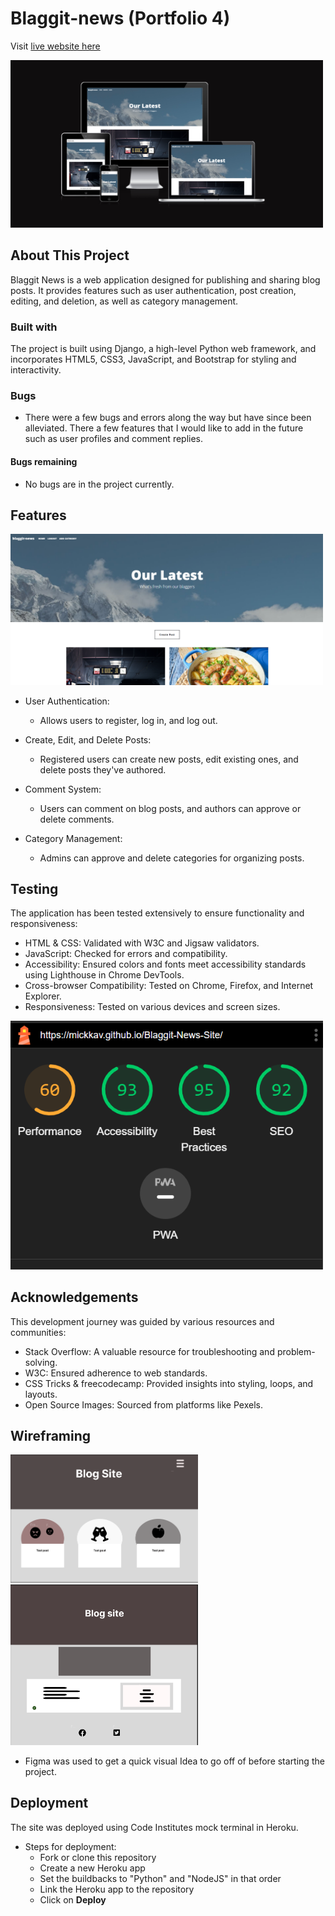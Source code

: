 # Blaggit-news (Portfolio 4)

Visit [live website here]("[https://mickkav.github.io/RockPaperScissorsLizardSpock/](https://mickkav.github.io/Blaggit-News-Site/)")

<img src="media/img/amiresponsiveblag.png" alt="image of app page on multiple devices" width="500">

## About This Project
Blaggit News is a web application designed for publishing and sharing blog posts. It provides features such as user authentication, post creation, editing, and deletion, as well as category management. 

### Built with
The project is built using Django, a high-level Python web framework, and incorporates HTML5, CSS3, JavaScript, and Bootstrap for styling and interactivity.

### Bugs
- There were a few bugs and errors along the way but have since been alleviated. There a few features that I would like to add in the future such as user profiles and comment replies.

#### Bugs remaining
- No bugs are in the project currently.


## Features

<img src="media/img/blaggit1.png" alt="screenshot of the site home page" width = "500">

- User Authentication:
    - Allows users to register, log in, and log out.

- Create, Edit, and Delete Posts:
    - Registered users can create new posts, edit existing ones, and delete posts they've authored.

- Comment System:
    - Users can comment on blog posts, and authors can approve or delete comments.

- Category Management:
    - Admins can approve and delete categories for organizing posts.
 
## Testing

The application has been tested extensively to ensure functionality and responsiveness:

- HTML & CSS: Validated with W3C and Jigsaw validators.
- JavaScript: Checked for errors and compatibility.
- Accessibility: Ensured colors and fonts meet accessibility standards using Lighthouse in Chrome DevTools.
- Cross-browser Compatibility: Tested on Chrome, Firefox, and Internet Explorer.
- Responsiveness: Tested on various devices and screen sizes.

<img src="media/img/blaggcessibility.png" alt="screenshot of accessibility score" width = "500">

## Acknowledgements

This development journey was guided by various resources and communities:

- Stack Overflow: A valuable resource for troubleshooting and problem-solving.
- W3C: Ensured adherence to web standards.
- CSS Tricks & freecodecamp: Provided insights into styling, loops, and layouts.
- Open Source Images: Sourced from platforms like Pexels.

## Wireframing

<img src="media/img/figmatic.png" alt="screenshots of wireframe" width = "300">
<img src="media/img/figmatic1.png" alt="screenshots of wireframe" width = "300">

- Figma was used to get a quick visual Idea to go off of before starting the project.

## Deployment

The site was deployed using Code Institutes mock terminal in Heroku.

- Steps for deployment:
    - Fork or clone this repository
    - Create a new Heroku app
    - Set the buildbacks to "Python" and "NodeJS" in that order
    - Link the Heroku app to the repository
    - Click on **Deploy**
